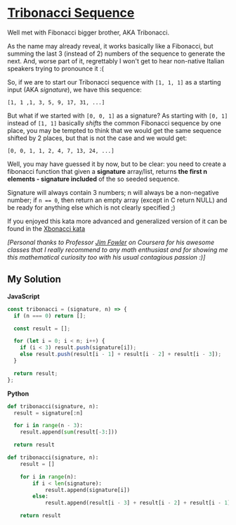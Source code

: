 # [Tribonacci Sequence](https://www.codewars.com/kata/556deca17c58da83c00002db)

Well met with Fibonacci bigger brother, AKA Tribonacci.

As the name may already reveal, it works basically like a Fibonacci, but summing the last 3 (instead of 2) numbers of the sequence to generate the next. And, worse part of it, regrettably I won't get to hear non-native Italian speakers trying to pronounce it :(

So, if we are to start our Tribonacci sequence with `[1, 1, 1]` as a starting input (AKA _signature_), we have this sequence:

    [1, 1 ,1, 3, 5, 9, 17, 31, ...]

But what if we started with `[0, 0, 1]` as a signature? As starting with `[0, 1]` instead of `[1, 1]` basically _shifts_ the common Fibonacci sequence by one place, you may be tempted to think that we would get the same sequence shifted by 2 places, but that is not the case and we would get:

    [0, 0, 1, 1, 2, 4, 7, 13, 24, ...]

Well, you may have guessed it by now, but to be clear: you need to create a fibonacci function that given a **signature** array/list, returns **the first n elements - signature included** of the so seeded sequence.

Signature will always contain 3 numbers; n will always be a non-negative number; if `n == 0`, then return an empty array (except in C return NULL) and be ready for anything else which is not clearly specified ;)

If you enjoyed this kata more advanced and generalized version of it can be found in the [Xbonacci kata](http://www.codewars.com/kata/fibonacci-tribonacci-and-friends 'Xbonacci sequence')

_\[Personal thanks to Professor [Jim Fowler](https://www.coursera.org/instructor/jimfowler 'Jim Fowler') on Coursera for his awesome classes that I really recommend to any math enthusiast and for showing me this mathematical curiosity too with his usual contagious passion :)\]_

## My Solution

**JavaScript**

```js
const tribonacci = (signature, n) => {
  if (n === 0) return [];

  const result = [];

  for (let i = 0; i < n; i++) {
    if (i < 3) result.push(signature[i]);
    else result.push(result[i - 1] + result[i - 2] + result[i - 3]);
  }

  return result;
};
```

**Python**

```py
def tribonacci(signature, n):
  result = signature[:n]

  for i in range(n - 3):
    result.append(sum(result[-3:]))

  return result
```

```py
def tribonacci(signature, n):
    result = []

    for i in range(n):
        if i < len(signature):
            result.append(signature[i])
        else:
            result.append(result[i - 3] + result[i - 2] + result[i - 1])

    return result
```
